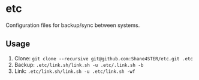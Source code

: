 etc
===

Configuration files for backup/sync between systems.

## Usage

 1. Clone: `git clone --recursive git@github.com:Shane4STER/etc.git .etc`
 2. Backup: `.etc/link.sh/link.sh -u .etc/.link.sh -b`
 3. Link: `.etc/link.sh/link.sh -u .etc/link.sh -wf`
